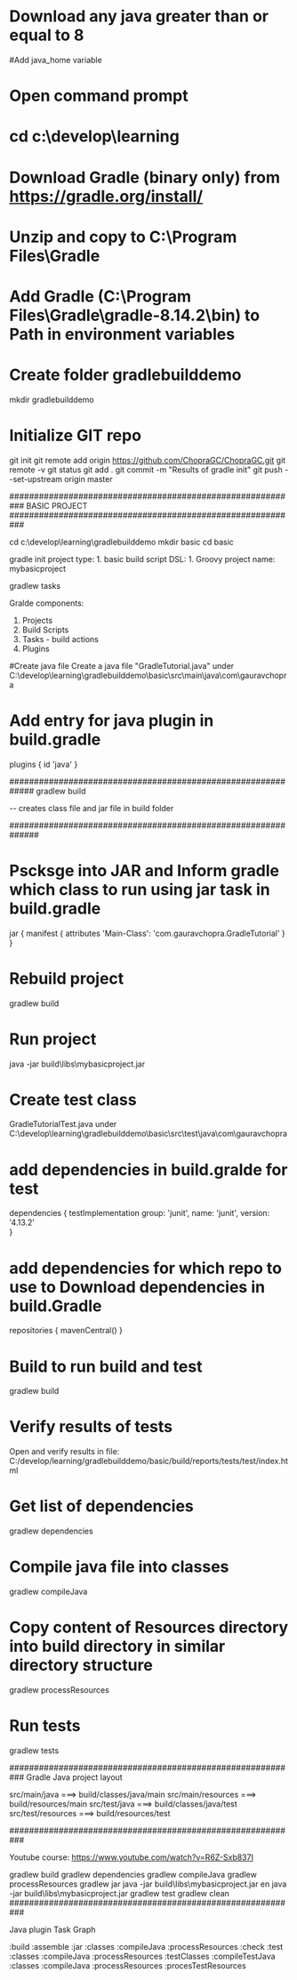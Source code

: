 # Download any java greater than or equal to 8
#Add java_home variable
# Open command prompt
# cd c:\develop\learning
# Download Gradle (binary only) from https://gradle.org/install/
# Unzip and copy to C:\Program Files\Gradle  
# Add Gradle (C:\Program Files\Gradle\gradle-8.14.2\bin) to Path in environment variables 
# Create folder gradlebuilddemo
mkdir gradlebuilddemo

# Initialize GIT repo
git init 
git remote add origin https://github.com/ChopraGC/ChopraGC.git
git remote -v
git status
git add .
git commit -m "Results of gradle init"
git push --set-upstream origin master

###########################################################
			BASIC PROJECT
###########################################################


cd c:\develop\learning\gradlebuilddemo
mkdir basic
cd basic

gradle init
project type: 1. basic
build script DSL: 1. Groovy
project name: mybasicproject

gradlew tasks

Gralde components:
1. Projects
2. Build Scripts
3. Tasks  - build actions
4. Plugins

#Create java file
Create a java file "GradleTutorial.java" under C:\develop\learning\gradlebuilddemo\basic\src\main\java\com\gauravchopra

# Add entry for java plugin in build.gradle

plugins {
    id 'java'
}

#############################################################
gradlew build

-- creates class file and jar file in build folder


##############################################################
# Pscksge into JAR and Inform gradle which class to run using jar task in build.gradle

jar {
    manifest {
        attributes 'Main-Class': 'com.gauravchopra.GradleTutorial'
    }
}

# Rebuild project
gradlew build

# Run project
java -jar build\libs\mybasicproject.jar

# Create test class
GradleTutorialTest.java under C:\develop\learning\gradlebuilddemo\basic\src\test\java\com\gauravchopra

# add dependencies in build.gralde for test
dependencies {
    testImplementation group: 'junit', name: 'junit', version: '4.13.2'  
}

# add dependencies for which repo to use to Download dependencies in build.Gradle
repositories {
    mavenCentral()
}

# Build to run build and test
gradlew build

# Verify results of tests
Open and verify results in file: C:/develop/learning/gradlebuilddemo/basic/build/reports/tests/test/index.html

# Get list of dependencies
gradlew dependencies

# Compile java file into classes
gradlew compileJava

# Copy content of Resources directory into build directory in similar directory structure
gradlew processResources

# Run tests 
gradlew tests 

###########################################################
			Gradle Java project layout
			
src/main/java				===> build/classes/java/main
src/main/resources			===> build/resources/main
src/test/java				===> build/classes/java/test
src/test/resources			===> build/resources/test

###########################################################

Youtube course: https://www.youtube.com/watch?v=R6Z-Sxb837I

gradlew build
gradlew dependencies
gradlew compileJava
gradlew processResources
gradlew jar
java -jar build\libs\mybasicproject.jar en
java -jar build\libs\mybasicproject.jar 
gradlew test
gradlew clean
###########################################################

Java plugin Task Graph

:build
    :assemble
        :jar
            :classes
                :compileJava
                :processResources
    :check
        :test
            :classes
                :compileJava
                :processResources
            :testClasses
                :compileTestJava
                    :classes
                        :compileJava
                        :processResources
                :procesTestResources

